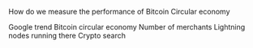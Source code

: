 

How do we measure the performance of Bitcoin Circular economy



Google trend Bitcoin circular economy
Number of merchants
Lightning nodes running there
Crypto search


<!--stackedit_data:
eyJoaXN0b3J5IjpbLTEzNDExMTM1NjldfQ==
-->